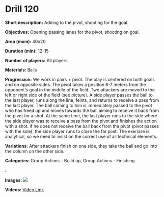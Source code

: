 # Drill 120

**Short description:**
Adding to the pivot, shooting for the goal.

**Objectives:**
Opening passing lanes for the pivot, shooting on goal.

**Area (mxm):**
40x20

**Duration (min):**
12-15

**Number of players:**
All players

**Materials:**
Balls

**Progression:**
We work in pairs + pivot. The play is centered on both goals and on opposite sides. The pivot takes a position 6-7 meters from the opponent's goal in the middle of the field. Two attackers are moved to the left or right side of the field (see picture). A side player passes the ball to the last player, runs along the line, feints, and returns to receive a pass from the last player. The ball coming to him is immediately passed to the pivot who has freed up and moves towards the ball aiming to receive it back from the pivot for a shot. At the same time, the last player runs to the side where the side player was to receive a pass from the pivot and finishes the action with a shot. If he does not receive the ball back from the pivot (pivot passes with the sole), the side player runs to close the far post. The exercise is analytical, so we need to insist on the correct use of all technical elements.

**Variations:**
After attackers finish on one side, they take the ball and go into the column on the other side.

**Categories:**
Group Actions - Build up, Group Actions - Finishing

**:**


**Images:**
![](https://www.coachingfutsal.com/\images\8b9274ca46fcd9eae71502512688c0eae478d03927d8653b28a973258b9c1602c6284d6fc82b0f2f9b4aaf28f4726c8e42824070b59acd6984531afe7634c8834dc468e1d72a6.jpg)

**Videos:**
[Video Link](https://www.youtube.com/embed/pATSzv6nwrE)

